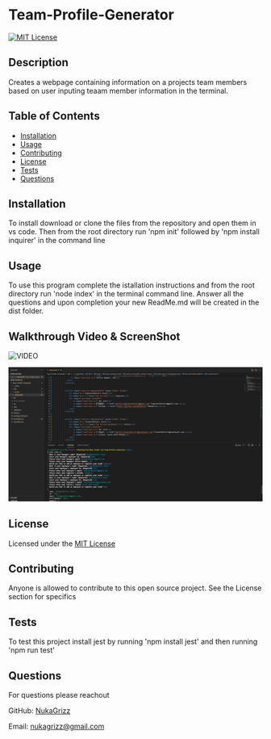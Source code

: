# Team-Profile-Generator

  [![MIT License](https://img.shields.io/badge/License-MIT-blue)](https://choosealicense.com/licenses/mit/)
  
  ## Description 

  Creates a webpage containing information on a projects team members based on user inputing teaam member information in the terminal.
  
  ## Table of Contents
  
  * [Installation](#installation)
  * [Usage](#usage)
  * [Contributing](#Contributing)
  * [License](#license)
  * [Tests](#tests)
  * [Questions](#questions)
  
  ## Installation
  
  To install download or clone the files from the repository and open them in vs code. Then from the root directory run 'npm init' followed by 'npm install inquirer' in the command line
  
  ## Usage 
  
  To use this program complete the istallation instructions and from the root directory run 'node index' in the terminal command line. Answer all the questions and upon completion your new ReadMe.md will be created in the dist folder.

  ## Walkthrough Video & ScreenShot

  ![VIDEO](https://drive.google.com/file/d/1NlwZAZUuIESlWrxZBjd1MY15tYHITM-9/view?usp=sharing)
  
  ![alt text](./assets/images/Screenshot.png)
  
  ## License
  
  Licensed under the [MIT License](https://choosealicense.com/licenses/mit/)
  
  ## Contributing
  
  Anyone is allowed to contribute to this open source project. See the License section for specifics
  
  ## Tests
  
  To test this project install jest by running 'npm install jest' and then running 'npm run test'

  ## Questions

  For questions please reachout

  GitHub: [NukaGrizz](https://github.com/NukaGrizz)

  Email: nukagrizz@gmail.com

